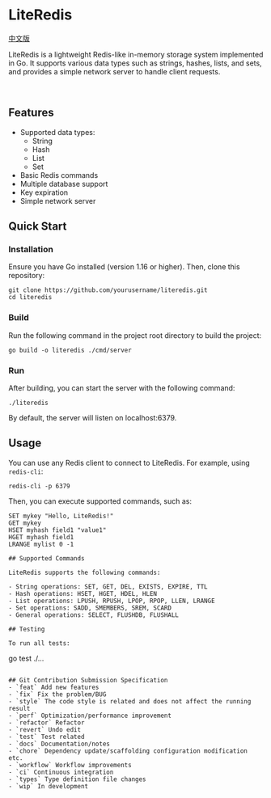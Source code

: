 # LiteRedis

[中文版](README_CN.md)

LiteRedis is a lightweight Redis-like in-memory storage system implemented in Go. It supports various data types such as strings, hashes, lists, and sets, and provides a simple network server to handle client requests.

<p align="center">
  <img src="https://img.shields.io/badge/Python-snow?logo=python&logoColor=3776AB" alt="" />
  <img src="https://img.shields.io/badge/Java-snow?logo=coffeescript&logoColor=FC4C02" alt="" />
  <img src="https://img.shields.io/badge/Go-snow?logo=go&logoColor=00ADD8" alt="" />
  <img src="https://img.shields.io/badge/Rust-snow?logo=rust&logoColor=000000" alt="" />
  <img src="https://img.shields.io/badge/TypeScript-snow?logo=typescript&logoColor=3178C6" alt="" />
</p>

## Features

- Supported data types:
  - String
  - Hash
  - List
  - Set
- Basic Redis commands
- Multiple database support
- Key expiration
- Simple network server

## Quick Start

### Installation

Ensure you have Go installed (version 1.16 or higher). Then, clone this repository:
```
git clone https://github.com/yourusername/literedis.git
cd literedis
```


### Build

Run the following command in the project root directory to build the project:
```
go build -o literedis ./cmd/server
```

### Run

After building, you can start the server with the following command:
```
./literedis
```

By default, the server will listen on localhost:6379.

## Usage

You can use any Redis client to connect to LiteRedis. For example, using `redis-cli`:
```
redis-cli -p 6379
```

Then, you can execute supported commands, such as:
```
SET mykey "Hello, LiteRedis!"
GET mykey
HSET myhash field1 "value1"
HGET myhash field1
LRANGE mylist 0 -1

## Supported Commands

LiteRedis supports the following commands:

- String operations: SET, GET, DEL, EXISTS, EXPIRE, TTL
- Hash operations: HSET, HGET, HDEL, HLEN
- List operations: LPUSH, RPUSH, LPOP, RPOP, LLEN, LRANGE
- Set operations: SADD, SMEMBERS, SREM, SCARD
- General operations: SELECT, FLUSHDB, FLUSHALL

## Testing

To run all tests:
```
go test ./...
```

## Git Contribution Submission Specification
- `feat` Add new features
- `fix` Fix the problem/BUG
- `style` The code style is related and does not affect the running result
- `perf` Optimization/performance improvement
- `refactor` Refactor
- `revert` Undo edit
- `test` Test related
- `docs` Documentation/notes
- `chore` Dependency update/scaffolding configuration modification etc.
- `workflow` Workflow improvements
- `ci` Continuous integration
- `types` Type definition file changes
- `wip` In development